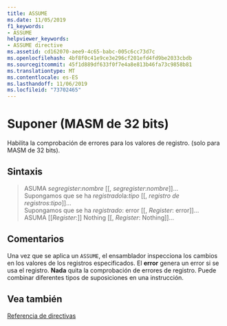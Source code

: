 ```yaml
---
title: ASSUME
ms.date: 11/05/2019
f1_keywords:
- ASSUME
helpviewer_keywords:
- ASSUME directive
ms.assetid: cd162070-aee9-4c65-babc-005c6cc73d7c
ms.openlocfilehash: 4bf8f0c41e9ce3e296cf201efd4fd9be2033cbdb
ms.sourcegitcommit: 45f1d889df633f0f7e4a8e813b46fa73c9858b81
ms.translationtype: MT
ms.contentlocale: es-ES
ms.lasthandoff: 11/06/2019
ms.locfileid: "73702465"
---
```

# <a name="assume-32-bit-masm"></a>Suponer (MASM de 32 bits)

Habilita la comprobación de errores para los valores de registro. (solo para MASM de 32 bits).

## <a name="syntax"></a>Sintaxis

> ASUMA *segregister*:*nombre* [[, *segregister*:*nombre*]]...<br/>
> Supongamos que se ha *registrado*la:*tipo* [[, *registro de registros*:*tipo*]]...<br/>
> Supongamos que se ha *registrado*: error [[, *Register*: error]]...<br/>
> ASUMA [[*Register*:]] Nothing [[, *Register*: Nothing]]...

## <a name="remarks"></a>Comentarios

Una vez que se aplica un `ASSUME`, el ensamblador inspecciona los cambios en los valores de los registros especificados. El **error** genera un error si se usa el registro. **Nada** quita la comprobación de errores de registro. Puede combinar diferentes tipos de suposiciones en una instrucción.

## <a name="see-also"></a>Vea también

[Referencia de directivas](../../assembler/masm/directives-reference.md)<br/>